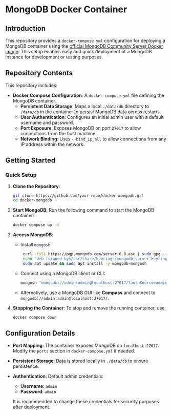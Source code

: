 # MongoDB Docker Container

## Introduction

This repository provides a `docker-compose.yml` configuration for deploying a MongoDB container using the [official MongoDB Community Server Docker image](https://hub.docker.com/r/mongodb/mongodb-community-server). This setup enables easy and quick deployment of a MongoDB instance for development or testing purposes.

## Repository Contents

This repository includes:

- **Docker Compose Configuration**: A `docker-compose.yml` file defining the MongoDB container.
  - **Persistent Data Storage**: Maps a local `./data/db` directory to `/data/db` in the container to persist MongoDB data across restarts.
  - **User Authentication**: Configures an initial admin user with a default username and password.
  - **Port Exposure**: Exposes MongoDB on port `27017` to allow connections from the host machine.
  - **Network Binding**: Uses `--bind_ip_all` to allow connections from any IP address within the network.

## Getting Started

### Quick Setup

1. **Clone the Repository**:
   ```bash
   git clone https://github.com/your-repo/docker-mongodb.git
   cd docker-mongodb
   ```

2. **Start MongoDB**:
   Run the following command to start the MongoDB container:
   ```bash
   docker compose up -d
   ```

3. **Access MongoDB**:
   - Install `mongosh`:
     ```bash
      curl -fsSL https://pgp.mongodb.com/server-6.0.asc | sudo gpg --dearmor -o /usr/share/keyrings/mongodb-server-keyring.gpg
      echo "deb [signed-by=/usr/share/keyrings/mongodb-server-keyring.gpg] https://repo.mongodb.org/apt/ubuntu $(lsb_release -cs)/mongodb-org/6.0 multiverse" | sudo tee /etc/apt/sources.list.d/mongodb-org-6.0.list
      sudo apt update && sudo apt install -y mongodb-mongosh
     ```
   - Connect using a MongoDB client or CLI:
     ```bash
     mongosh "mongodb://admin:admin@localhost:27017/?authSource=admin"
     ```
   - Alternatively, use a MongoDB GUI like **Compass** and connect to `mongodb://admin:admin@localhost:27017/`.

4. **Stopping the Container**:
   To stop and remove the running container, use:
   ```bash
   docker compose down
   ```

## Configuration Details

- **Port Mapping**: The container exposes MongoDB on `localhost:27017`. Modify the `ports` section in `docker-compose.yml` if needed.
- **Persistent Storage**: Data is stored locally in `./data/db` to ensure persistence.
- **Authentication**: Default admin credentials:
  - **Username**: `admin`
  - **Password**: `admin`
  
  It is recommended to change these credentials for security purposes after deployment.


